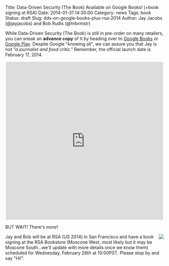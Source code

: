 Title: Data-Driven Security (The Book) Available on Google Books! (+book signing at RSA)
Date: 2014-01-31 14:30:00
Category: news
Tags: book
Status: draft
Slug: dds-on-google-books-plus-rsa-2014
Author: Jay Jacobs (@jayjacobs) and Bob Rudis (@hrbrmstr)

While Data-Driven Security (The Book) is still in pre-order on many retailers, you can sneak an **advance copy** of it by heading over to [Google Books](http://buff.ly/1fflgrj) or [Google Play](http://l.dds.ec/1ejniIM). Despite Google "knowing all", we can assure you that Jay is not <i>"a journalist and food critic."</i> Remember, the official launch date is February 17, 2014. 
 
<center><iframe frameborder="0" scrolling="no" style="border:0px" src="http://books.google.com/books?id=LQigAgAAQBAJ&lpg=PP1&pg=PP1&output=embed" width="500" height="500"></iframe></center>

BUT WAIT! There's _more_!

<img src="https://pbs.twimg.com/profile_images/2699402893/7891016f3ef0f28b2c523b597e9d3436_normal.jpeg" align="right"/>Jay and Bob will be at RSA (US 2014) in San Francisco and have a book signing at the RSA Bookstore (Moscone West, most likely but it may be Moscone South&hellip;we'll update with more details once we know them) scheduled for Wednesday, February 26th at 10:00PST. Please stop by and say "Hi!".